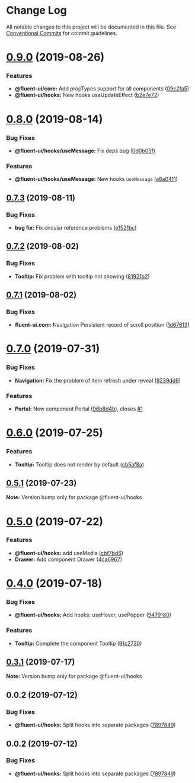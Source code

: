 # Change Log

All notable changes to this project will be documented in this file.
See [Conventional Commits](https://conventionalcommits.org) for commit guidelines.

# [0.9.0](https://github.com/fluent-org/fluent-ui/compare/@fluent-ui/hooks@0.8.0...@fluent-ui/hooks@0.9.0) (2019-08-26)


### Features

* **@fluent-ui/core:** Add propTypes support for all components ([09c2fa5](https://github.com/fluent-org/fluent-ui/commit/09c2fa5))
* **@fluent-ui/hooks:** New hooks useUpdateEffect ([b2e7e72](https://github.com/fluent-org/fluent-ui/commit/b2e7e72))





# [0.8.0](https://github.com/chenyueban/fluent-ui/compare/@fluent-ui/hooks@0.7.3...@fluent-ui/hooks@0.8.0) (2019-08-14)


### Bug Fixes

* **@fluent-ui/hooks/useMessage:** Fix deps bug ([0d0b05f](https://github.com/chenyueban/fluent-ui/commit/0d0b05f))


### Features

* **@fluent-ui/hooks/useMessage:** New hooks `useMessage` ([a8a0411](https://github.com/chenyueban/fluent-ui/commit/a8a0411))





## [0.7.3](https://github.com/chenyueban/fluent-ui/compare/@fluent-ui/hooks@0.7.2...@fluent-ui/hooks@0.7.3) (2019-08-11)


### Bug Fixes

* **bug fix:** Fix circular reference problems ([e1521bc](https://github.com/chenyueban/fluent-ui/commit/e1521bc))





## [0.7.2](https://github.com/chenyueban/fluent-ui/compare/@fluent-ui/hooks@0.7.1...@fluent-ui/hooks@0.7.2) (2019-08-02)


### Bug Fixes

* **Tooltip:** Fix problem with tooltip not showing ([81921b2](https://github.com/chenyueban/fluent-ui/commit/81921b2))





## [0.7.1](https://github.com/chenyueban/fluent-ui/compare/@fluent-ui/hooks@0.7.0...@fluent-ui/hooks@0.7.1) (2019-08-02)


### Bug Fixes

* **fluent-ui.com:** Navigation Persistent record of scroll position ([1d67613](https://github.com/chenyueban/fluent-ui/commit/1d67613))





# [0.7.0](https://github.com/chenyueban/fluent-ui/compare/@fluent-ui/hooks@0.6.0...@fluent-ui/hooks@0.7.0) (2019-07-31)


### Bug Fixes

* **Navigation:** Fix the problem of item refresh under reveal ([9239dd9](https://github.com/chenyueban/fluent-ui/commit/9239dd9))


### Features

* **Portal:** New component Portal ([96b8d4b](https://github.com/chenyueban/fluent-ui/commit/96b8d4b)), closes [#1](https://github.com/chenyueban/fluent-ui/issues/1)





# [0.6.0](https://github.com/chenyueban/fluent-ui/compare/@fluent-ui/hooks@0.5.1...@fluent-ui/hooks@0.6.0) (2019-07-25)


### Features

* **Tooltip:** Tooltip does not render by default ([cb5af8a](https://github.com/chenyueban/fluent-ui/commit/cb5af8a))





## [0.5.1](https://github.com/chenyueban/fluent-ui/compare/@fluent-ui/hooks@0.5.0...@fluent-ui/hooks@0.5.1) (2019-07-23)

**Note:** Version bump only for package @fluent-ui/hooks





# [0.5.0](https://github.com/chenyueban/fluent-ui/compare/@fluent-ui/hooks@0.4.0...@fluent-ui/hooks@0.5.0) (2019-07-22)


### Features

* **@fluent-ui/hooks:** add useMedia ([cbf7bd6](https://github.com/chenyueban/fluent-ui/commit/cbf7bd6))
* **Drawer:** Add component Drawer ([4ca6967](https://github.com/chenyueban/fluent-ui/commit/4ca6967))





# [0.4.0](https://github.com/chenyueban/fluent-ui/compare/@fluent-ui/hooks@0.3.1...@fluent-ui/hooks@0.4.0) (2019-07-18)


### Bug Fixes

* **@fluent-ui/hooks:** Add hooks: useHover, usePopper ([9479180](https://github.com/chenyueban/fluent-ui/commit/9479180))


### Features

* **Tooltip:** Complete the component Tooltip ([91c2730](https://github.com/chenyueban/fluent-ui/commit/91c2730))





## [0.3.1](https://github.com/chenyueban/fluent-ui/compare/@fluent-ui/hooks@0.3.0...@fluent-ui/hooks@0.3.1) (2019-07-17)

**Note:** Version bump only for package @fluent-ui/hooks





## 0.0.2 (2019-07-12)


### Bug Fixes

* **@fluent-ui/hooks:** Split hooks into separate packages ([7897849](https://github.com/chenyueban/fluent-ui/commit/7897849))





## 0.0.2 (2019-07-12)


### Bug Fixes

* **@fluent-ui/hooks:** Split hooks into separate packages ([7897849](https://github.com/chenyueban/fluent-ui/commit/7897849))
